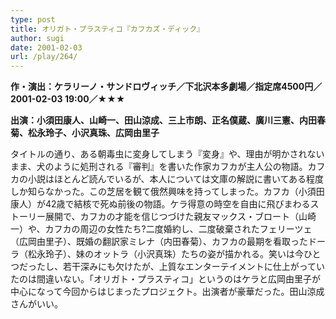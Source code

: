 ```yaml
---
type: post
title: オリガト・プラスティコ『カフカズ・ディック』
author: sugi
date: 2001-02-03
url: /play/264/
---
```

**作・演出：ケラリーノ・サンドロヴィッチ／下北沢本多劇場／指定席4500円／2001-02-03 19:00／★★★**

**出演：小須田康人、山崎一、田山涼成、三上市朗、正名僕蔵、廣川三憲、内田春菊、松永玲子、小沢真珠、広岡由里子**

タイトルの通り、ある朝毒虫に変身してしまう『変身』や、理由が明かされないまま、犬のように処刑される『審判』を書いた作家カフカが主人公の物語。カフカの小説はほとんど読んでいるが、本人については文庫の解説に書いてある程度しか知らなかった。この芝居を観て俄然興味を持ってしまった。カフカ（小須田康人）が42歳で結核で死ぬ前後の物語。ケラ得意の時空を自由に飛びまわるストーリー展開で、カフカの才能を信じつづけた親友マックス・ブロート（山崎一）や、カフカの周辺の女性たち?二度婚約し、二度破棄されたフェリーツェ（広岡由里子）、既婚の翻訳家ミレナ（内田春菊）、カフカの最期を看取ったドーラ（松永玲子）、妹のオットラ（小沢真珠）たちの姿が描かれる。笑いは今ひとつだったし、若干深みにも欠けたが、上質なエンターテイメントに仕上がっていたのは間違いない。「オリガト・プラスティコ」というのはケラと広岡由里子が中心になって今回からはじまったプロジェクト。出演者が豪華だった。田山涼成さんがいい。

